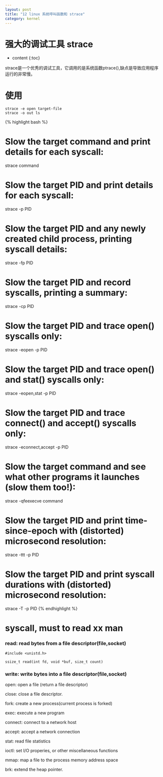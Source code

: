 ```yaml
---
layout: post
title: "12 linux 系统呼叫函数和 strace"
category: kernel
---
```

# 强大的调试工具 strace
* content
{:toc}

strace是一个优秀的调试工具，它调用的是系统函数ptrace(),缺点是导致应用程序运行的非常慢。

# 使用

	strace -e open target-file
	strace -o out ls

{% highlight bash %}
# Slow the target command and print details for each syscall:
strace command

# Slow the target PID and print details for each syscall:
strace -p PID

# Slow the target PID and any newly created child process, printing syscall details:
strace -fp PID

# Slow the target PID and record syscalls, printing a summary:
strace -cp PID

# Slow the target PID and trace open() syscalls only:
strace -eopen -p PID

# Slow the target PID and trace open() and stat() syscalls only:
strace -eopen,stat -p PID

# Slow the target PID and trace connect() and accept() syscalls only:
strace -econnect,accept -p PID

# Slow the target command and see what other programs it launches (slow them too!):
strace -qfeexecve command

# Slow the target PID and print time-since-epoch with (distorted) microsecond resolution:
strace -ttt -p PID

# Slow the target PID and print syscall durations with (distorted) microsecond resolution:
strace -T -p PID
{% endhighlight %}

# syscall, must to read xx man

### read: read bytes from a file descriptor(file,socket)

	#include <unistd.h>

	ssize_t read(int fd, void *buf, size_t count)

### write: write bytes into a file descriptor(file,socket)



open: open a file (return a file descriptor)

close: close a file descriptor.

fork: create a new process(current process is forked)

exec: execute a new program

connect: connect to a network host

accept: accept a network connection

stat: read file statistics

ioctl: set I/O properies, or other miscellaneous functions

mmap: map a file to the process memory address space

brk: extend the heap pointer.

